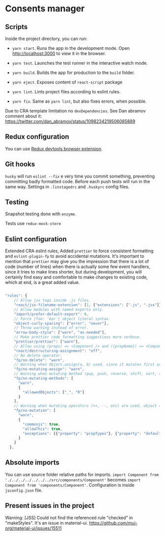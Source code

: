 # Consents manager


## Scripts

Inside the project directory, you can run:

- `yarn start`. Runs the app in the development mode. Open [http://localhost:3000](http://localhost:3000) to view it in the browser. 

- `yarn test`. Launches the test runner in the interactive watch mode.

- `yarn build`. Builds the app for production to the `build` folder.

- `yarn eject`. Exposes content of `react-script` package

- `yarn lint`. Lints project files according to eslint rules.

- `yarn fix`. Same as `yarn lint`, but also fixes errors, when possible. 

Due to CRA template limitation no `devDependencies`.
See Dan abramov comment about it: https://twitter.com/dan_abramov/status/1098234219506085889

## Redux configuration

You can use [Redux devtools browser extension](http://extension.remotedev.io/). 

## Git hooks

`husky` will run `eslint --fix` e very time you commit something, preventing committing badly formatted code. Before each push tests will run in the same way. Settings in `.linstagedrc` and `.huskyrc` config files.

## Testing

Snapshot testing done with `enzyme`.

Tests use `redux-mock-store`

## Eslint configuration
Extended CRA eslint rules, Added `prettier` to force consistent formatting and `eslint-plugin-fp` to avoid accidental mutations.
It's important to mention that `prettier` may give you the impression that there is a lot of code (number of lines) when there is actually some few event handlers, since it tries to make lines shorter, but during development, you will certainly find easy and comfortable to make changes to existing code, which at end, is a great added value. 

```js

"rules": {
    // Allow jsx tags inside .js files.
    "react/jsx-filename-extension": [1, {"extensions": [".js", ".jsx"]}],
    // Allow modules with named exports only.
    "import/prefer-default-export": 0,
    // Force {foo: 'bar'} object literal syntax.
    "object-curly-spacing": ["error", "never"],
    // Throw warning instead of error.
    "arrow-body-style": ["warn", "as-needed"],
    // Make prettier code formatting suggestions more verbose.
    "prettier/prettier": ["warn"],
    // Allow using (props) => <Component /> and ({propName}) => <Component /> syntax.
    "react/destructuring-assignment": "off",
    // No delete operator.
    "fp/no-delete": "warn",
    // Warning when Object.assign(a, b) used, since it mutates first argument. Object.assign({}, a, b) is ok.
    "fp/no-mutating-assign": "warn",
    // Warning when mutating method (pop, push, reverse, shift, sort, splice, unshift, etc) is used. Ramda and lodash/fp are allowed (_.pop, R.push)
    "fp/no-mutating-methods": [
      "warn",
      {
        "allowedObjects": ["_", "R"]
      }
    ],
    // Warning when mutating operators (++, --, etc) are used, object = {} also. Proptypes, defaultProps and common.js (module.exports = {}) are ok.
    "fp/no-mutation": [
      "warn",
      {
        "commonjs": true,
        "allowThis": true,
        "exceptions": [{"property": "propTypes"}, {"property": "defaultProps"}]
      }
    ]
  },

```

## Absolute imports

You can use source folder relative paths for imports. `import Component from './../../../../../../src/components/Component'` becomes `import Component from 'components/Component'`. Configuration is inside `jsconfig.json` file.


## Present issues in the project
Warning: [JSS] Could not find the referenced rule "checked" in "makeStyles".
It's an issue in material-ui.
https://github.com/mui-org/material-ui/issues/15511